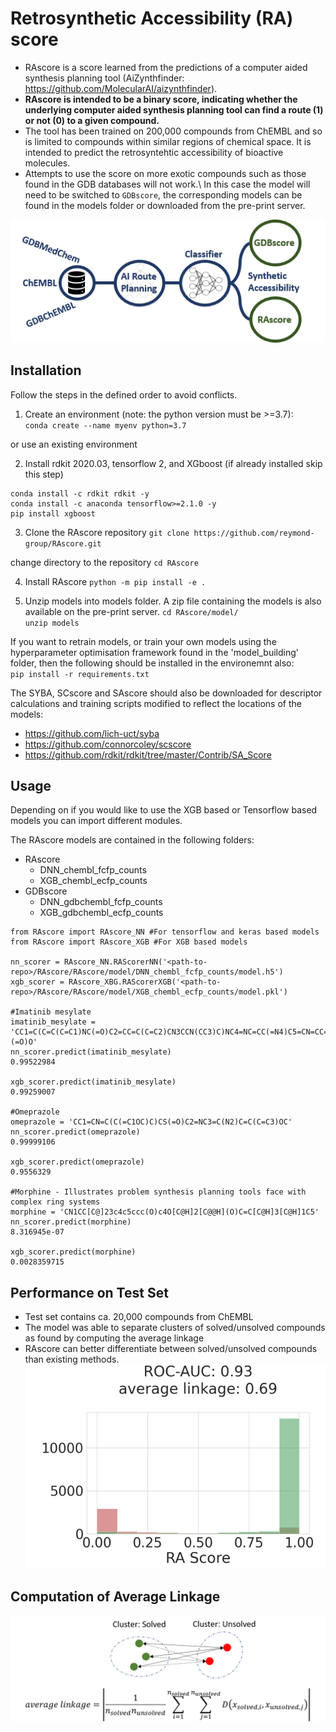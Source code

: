 # Retrosynthetic Accessibility (RA) score
 * RAscore is a score learned from the predictions of a computer aided synthesis planning tool (AiZynthfinder: https://github.com/MolecularAI/aizynthfinder). 
 * **RAscore is intended to be a binary score, indicating whether the underlying computer aided synthesis planning tool can find a route (1) or not (0) to a given compound.** 
 * The tool has been trained on 200,000 compounds from ChEMBL and so is limited to compounds within similar regions of chemical space. It is intended to predict the retrosyntehtic accessibility of bioactive molecules.
 * Attempts to use the score on more exotic compounds such as those found in the GDB databases will not work.\ In this case the model will need to be switched to `GDBscore`, the corresponding models can be found in the models folder or downloaded from the pre-print server.

![alt text](RAscore/images/TOC.png)

## Installation 

Follow the steps in the defined order to avoid conflicts.

1. Create an environment (note: the python version must be >=3.7):\
`conda create --name myenv python=3.7`

or use an existing environment 

2. Install rdkit 2020.03, tensorflow 2, and XGboost (if already installed skip this step)
```
conda install -c rdkit rdkit -y
conda install -c anaconda tensorflow>=2.1.0 -y
pip install xgboost
```

3. Clone the RAscore repository 
`git clone https://github.com/reymond-group/RAscore.git`

change directory to the repository
`cd RAscore`

4. Install RAscore
`python -m pip install -e .`

5. Unzip models into models folder. A zip file containing the models is also available on the pre-print server.
`cd RAscore/model/`\
`unzip models`

If you want to retrain models, or train your own models using the hyperparameter optimisation framework found in the 'model_building' folder, then the following should be installed in the environemnt also:\
`pip install -r requirements.txt`

The SYBA, SCscore and SAscore should also be downloaded for descriptor calculations and training scripts modified to reflect the locations of the models:
* https://github.com/lich-uct/syba
* https://github.com/connorcoley/scscore
* https://github.com/rdkit/rdkit/tree/master/Contrib/SA_Score

## Usage
Depending on if you would like to use the XGB based or Tensorflow based models you can import different modules.

The RAscore models are contained in the following folders:
* RAscore
    * DNN_chembl_fcfp_counts
    * XGB_chembl_ecfp_counts
* GDBscore
    * DNN_gdbchembl_fcfp_counts
    * XGB_gdbchembl_ecfp_counts

```
from RAscore import RAscore_NN #For tensorflow and keras based models
from RAscore import RAscore_XGB #For XGB based models

nn_scorer = RAscore_NN.RAScorerNN('<path-to-repo>/RAscore/RAscore/model/DNN_chembl_fcfp_counts/model.h5')
xgb_scorer = RAscore_XBG.RAScorerXGB('<path-to-repo>/RAscore/RAscore/model/XGB_chembl_ecfp_counts/model.pkl')

#Imatinib mesylate
imatinib_mesylate = 'CC1=C(C=C(C=C1)NC(=O)C2=CC=C(C=C2)CN3CCN(CC3)C)NC4=NC=CC(=N4)C5=CN=CC=C5.CS(=O)(=O)O'
nn_scorer.predict(imatinib_mesylate)
0.99522984

xgb_scorer.predict(imatinib_mesylate)
0.99259007

#Omeprazole
omeprazole = 'CC1=CN=C(C(=C1OC)C)CS(=O)C2=NC3=C(N2)C=C(C=C3)OC'
nn_scorer.predict(omeprazole)
0.99999106

xgb_scorer.predict(omeprazole)
0.9556329

#Morphine - Illustrates problem synthesis planning tools face with complex ring systems
morphine = 'CN1CC[C@]23c4c5ccc(O)c4O[C@H]2[C@@H](O)C=C[C@H]3[C@H]1C5'
nn_scorer.predict(morphine)
8.316945e-07

xgb_scorer.predict(morphine)
0.0028359715
```

## Performance on Test Set
* Test set contains ca. 20,000 compounds from ChEMBL
* The model was able to separate clusters of solved/unsolved compounds as found by computing the average linkage
* RAscore can better differentiate between solved/unsolved compounds than existing methods.
![alt text](RAscore/images/RA_Score_histogram.png)

## Computation of Average Linkage 
![alt text](RAscore/images/average_linkage.png)